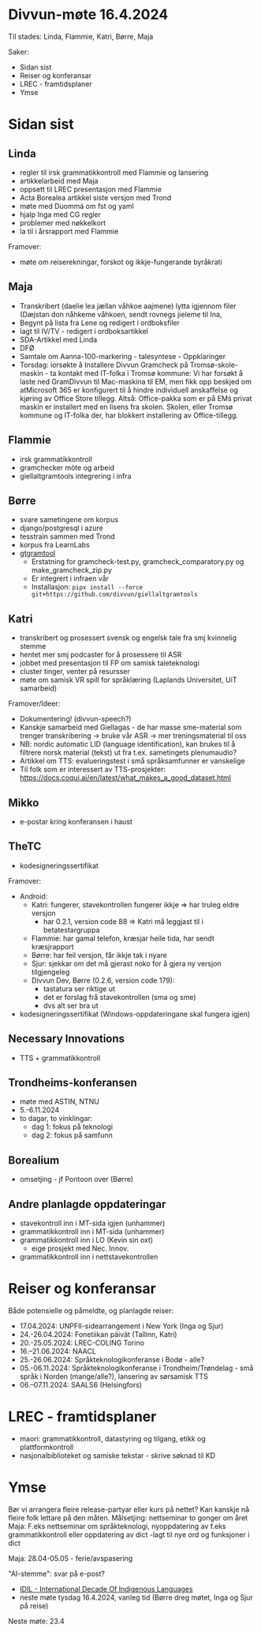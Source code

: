 # Divvun-møte 16.4.2024

Til stades: Linda, Flammie, Katri, Børre, Maja

Saker:

- Sidan sist
- Reiser og konferansar
- LREC - framtidsplaner
- Ymse

# Sidan sist

## Linda

- regler til irsk grammatikkontroll med Flammie og lansering
- artikkelarbeid med Maja
- oppsett til LREC presentasjon med Flammie
- Acta Borealea artikkel siste versjon med Trond
- møte med Duommá om fst og yaml
- hjalp Inga med CG regler
- problemer med nøkkelkort
- la til i årsrapport med Flammie

Framover:
- møte om reiserekningar, forskot og ikkje-fungerande byråkrati

## Maja

- Transkribert (daelie lea jællan våhkoe aajmene) lytta igjennom filer (Dæjstan don nåhkeme våhkoen, sendt rovnegs jieleme til Ina, 
- Begynt på lista fra Lene og redigert i ordboksfiler 
- lagt til IV/TV - redigert i ordboksartikkel
- SDA-Artikkel med Linda 
- DFØ
- Samtale om Aanna-100-markering - talesyntese - Oppklaringer
- Torsdag: iorsøkte  å Installere Divvun Gramcheck på Tromsø-skole-maskin - ta kontakt med IT-folka i Tromsø kommune: Vi har forsøkt å laste ned GramDivvun til Mac-maskina til EM, men fikk opp beskjed om atMicrosoft 365 er konfigurert til å hindre individuell anskaffelse og kjøring av Office Store tillegg. Altså: Office-pakka som er på EMś privat maskin er installert med en lisens fra skolen. Skolen, eller Tromsø kommune og IT-folka der, har blokkert installering av Office-tillegg. 


## Flammie

- irsk grammatikkontroll
- gramchecker möte og arbeid
- giellaltgramtools integrering i infra

## Børre

- svare sametingene om korpus
- django/postgresql i azure
- tesstrain sammen med Trond
- korpus fra LearnLabs
- [gtgramtool](https://github.com/divvun/giellaltgramtools)
  - Erstatning for gramcheck-test.py, gramcheck_comparatory.py og make_gramcheck_zip.py
  - Er integrert i infraen vår
  - Installasjon: `pipx install --force git+https://github.com/divvun/giellaltgramtools`

## Katri

- transkribert og prosessert svensk og engelsk tale fra smj kvinnelig stemme
- hentet mer smj podcaster for å prosessere til ASR 
- jobbet med presentasjon til FP om samisk taleteknologi
- cluster tinger, venter på resursser
- møte om samisk VR spill for språklæring (Laplands Universitet, UiT samarbeid)

Framover/Ideer:

- Dokumentering! (divvun-speech?)
- Kanskje samarbeid med Giellagas - de har masse sme-material som trenger transkribering -> bruke vår ASR -> mer treningsmaterial til oss
- NB: nordic automatic LID (language identification), kan brukes til å filtrere norsk material (tekst) ut fra t.ex. sametingets plenumaudio?
- Artikkel om TTS: evalueringstest i små språksamfunner er vanskelige
- Til folk som er interessert av TTS-prosjekter: <https://docs.coqui.ai/en/latest/what_makes_a_good_dataset.html>

## Mikko

- e-postar kring konferansen i haust

## TheTC

- kodesigneringssertifikat

Framover:

- Android:
    - Katri: fungerer, stavekontrollen fungerer ikkje => har truleg eldre versjon
        - har 0.2.1, version code 88 => Katri må leggjast til i betatestargruppa
    - Flammie: har gamal telefon, kræsjar heile tida, har sendt kræsjrapport
    - Børre: har feil versjon, får ikkje tak i nyare
    - Sjur: sjekkar om det må gjerast noko for å gjera ny versjon tilgjengeleg
    - Divvun Dev, Børre (0.2.6, version code 179):
        - tastatura ser riktige ut
        - det er forslag frå stavekontrollen (sma og sme)
        - dvs alt ser bra ut
- kodesigneringssertifikat (Windows-oppdateringane skal fungera igjen)

## Necessary Innovations

- TTS + grammatikkontroll

## Trondheims-konferansen

- møte med ASTIN, NTNU
- 5.-6.11.2024
- to dagar, to vinklingar:
    - dag 1: fokus på teknologi
    - dag 2: fokus på samfunn

## Borealium

- omsetjing - jf Pontoon over (Børre)

## Andre planlagde oppdateringar

- stavekontroll inn i MT-sida igjen (unhammer)
- grammatikkontroll inn i MT-sida (unhammer)
- grammatikkontroll inn i LO (Kevin sin oxt)
    - eige prosjekt med Nec. Innov.
- grammatikkontroll inn i nettstavekontrollen

# Reiser og konferansar

Både potensielle og påmeldte, og planlagde reiser:

- 17.04.2024: UNPFII-sidearrangement i New York (Inga og Sjur)
- 24.-26.04.2024: Fonetiikan päivät (Tallinn, Katri)
- 20.-25.05.2024: LREC-COLING Torino
- 16.–21.06.2024: NAACL
- 25.-26.06.2024: Språkteknologikonferanse i Bodø - alle?
- 05.-06.11.2024: Språkteknologikonferanse i Trondheim/Trøndelag - små språk i Norden (mange/alle?), lansering av sørsamisk TTS
- 06.–07.11.2024: SAALS6 (Helsingfors)

# LREC - framtidsplaner

- maori: grammatikkontroll, datastyring og tilgang, etikk og plattformkontroll
- nasjonalbiblioteket og samiske tekstar - skrive søknad til KD

# Ymse

Bør vi arrangera fleire release-partyar eller kurs på nettet? Kan kanskje nå fleire folk lettare på den måten. Målsetjing: nettseminar to gonger om året
Maja: F.eks nettseminar om språkteknologi, nyoppdatering av f.eks grammatikkontroll eller oppdatering av dict -lagt til nye ord og funksjoner i dict

Maja: 28.04-05.05 - ferie/avspasering 

"AI-stemme": svar på e-post?

- [IDIL - International Decade Of Indigenous Languages](https://fpcc.ca/stories/the-decade-of-indigenous-languages/)
- neste møte tysdag 16.4.2024, vanleg tid (Børre dreg møtet, Inga og Sjur på reise)

Neste møte: 23.4